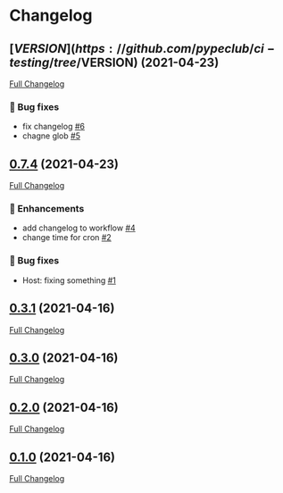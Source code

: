# Changelog

## [$VERSION](https://github.com/pypeclub/ci-testing/tree/$VERSION) (2021-04-23)

[Full Changelog](https://github.com/pypeclub/ci-testing/compare/0.7.4...$VERSION)

### 🐛 Bug fixes

- fix changelog [\#6](https://github.com/pypeclub/ci-testing/pull/6)
- chagne glob [\#5](https://github.com/pypeclub/ci-testing/pull/5)

## [0.7.4](https://github.com/pypeclub/ci-testing/tree/0.7.4) (2021-04-23)

[Full Changelog](https://github.com/pypeclub/ci-testing/compare/nightly/0.7.3...0.7.4)

### 🚀 Enhancements

- add changelog to workflow [\#4](https://github.com/pypeclub/ci-testing/pull/4)
- change time for cron [\#2](https://github.com/pypeclub/ci-testing/pull/2)

### 🐛 Bug fixes

- Host: fixing something [\#1](https://github.com/pypeclub/ci-testing/pull/1)

## [0.3.1](https://github.com/pypeclub/ci-testing/tree/0.3.1) (2021-04-16)

[Full Changelog](https://github.com/pypeclub/ci-testing/compare/0.3.0...0.3.1)

## [0.3.0](https://github.com/pypeclub/ci-testing/tree/0.3.0) (2021-04-16)

[Full Changelog](https://github.com/pypeclub/ci-testing/compare/0.2.0...0.3.0)

## [0.2.0](https://github.com/pypeclub/ci-testing/tree/0.2.0) (2021-04-16)

[Full Changelog](https://github.com/pypeclub/ci-testing/compare/0.1.0...0.2.0)

## [0.1.0](https://github.com/pypeclub/ci-testing/tree/0.1.0) (2021-04-16)

[Full Changelog](https://github.com/pypeclub/ci-testing/compare/042dc39a42c8722fb650123aafef30247b63ffcc...0.1.0)



